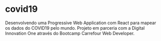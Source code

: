 # covid19
Desenvolvendo uma Progressive Web Application com React para mapear os dados do COVID19 pelo mundo.
Projeto em parceria com a Digital Innovation One através do Bootcamp Carrefour Web Developer.
